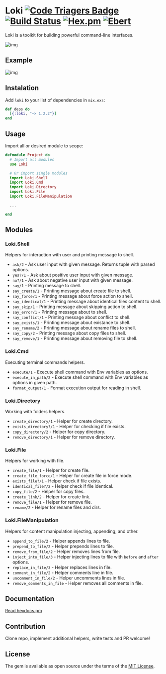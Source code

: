 # Loki [![Code Triagers Badge](https://www.codetriage.com/khusnetdinov/loki/badges/users.svg)](https://www.codetriage.com/khusnetdinov/loki) [![Build Status](https://travis-ci.org/khusnetdinov/loki.svg?branch=master)](https://travis-ci.org/khusnetdinov/loki) [![Hex.pm](https://img.shields.io/hexpm/v/plug.svg)](https://hex.pm/packages/loki) [![Ebert](https://ebertapp.io/github/khusnetdinov/loki.svg)](https://ebertapp.io/github/khusnetdinov/loki)

Loki is a toolkit for building powerful command-line interfaces.

![img](http://res.cloudinary.com/dtoqqxqjv/image/upload/v1489144587/github/loki.jpg)

## Example

![img](http://res.cloudinary.com/dtoqqxqjv/image/upload/v1489144586/github/1._khusnetdinov_khusnetdinov_Desktop_project_zsh_2016-12-17_09-51-12_rdjqni.png)

## Instalation

Add `loki` to your list of dependencies in `mix.exs`:

```elixir
def deps do
  [{:loki, "~> 1.2.2"}]
end
```

## Usage

Import all or desired module to scope:

```elixir
defmodule Project do
  # Import all modules
  use Loki

  # Or import single modules
  import Loki.Shell
  import Loki.Cmd
  import Loki.Directory
  import Loki.File
  import Loki.FileManipulation

  ...

end
```

## Modules

### Loki.Shell
Helpers for interaction with user and printing message to shell.

  - `ask/2` - Ask user input with given message. Returns tuple with parsed options.
  - `yes?/1` - Ask about positive user input with given message.
  - `no?/1` - Ask about negative user input with given message.
  - `say/1` - Printing message to shell.
  - `say_create/1` - Printing message about create file to shell.
  - `say_force/1` -  Printing message about force action to shell.
  - `say_identical/1` - Printing message about identical files content to shell.
  - `say_skip/1` - Printing message about skipping action to shell.
  - `say_error/1` - Printing message about to shell.
  - `say_conflict/1` - Printing message about conflict to shell.
  - `say_exists/1` - Printing message about existance to shell.
  - `say_rename/2` - Printing message about rename files to shell.
  - `say_copy/2` - Printing message about copy files to shell.
  - `say_remove/1` - Printing message about removing file to shell.

### Loki.Cmd
Executing terminal commands helpers.

  - `execute/1` - Execute shell command with Env variables as options.
  - `execute_in_path/2` - Execute shell command with Env variables as options in given path.
  - `format_output/1` - Format execution output for reading in shell.

### Loki.Directory
Working with folders helpers.

  - `create_directory/1` - Helper for create directory.
  - `exists_directory?/1` - Helper for checking if file exists.
  - `copy_directory/2` - Helper for copy directory.
  - `remove_directory/1` - Helper for remove directory.

### Loki.File
Helpers for working with file.

  - `create_file/1` - Helper for create file.
  - `create_file_force/1` - Helper for create file in force mode.
  - `exists_file?/1` - Helper check if file exists.
  - `identical_file?/2` - Helper check if file identical.
  - `copy_file/2` - Helper for copy files.
  - `create_link/2` - Helper for create link.
  - `remove_file/1` - Helper for remove file.
  - `rename/2` - Helper for rename files and dirs.

### Loki.FileManipulation
Helpers for content manipulation injecting, appending, and other.

  - `append_to_file/2` - Helper appends lines to file.
  - `prepend_to_file/2` - Helper prepends lines to file.
  - `remove_from_file/2` - Helper removes lines from file.
  - `inject_into_file/3` - Helper injecting lines to file with `before` and `after` options.
  - `replace_in_file/3` - Helper replaces lines in file.
  - `comment_in_file/2` - Helper comments line in file.
  - `uncomment_in_file/2` - Helper uncomments lines in file.
  - `remove_comments_in_file` - Helper removes all comments in file.

## Documentation

  [Read hexdocs.pm](https://hexdocs.pm/loki/api-reference.html)

## Contribution

Clone repo, implement additional helpers, write tests and PR welcome!

## License

The gem is available as open source under the terms of the [MIT License](http://opensource.org/licenses/MIT).
